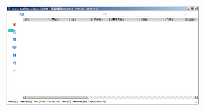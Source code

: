 ![Screenshot](https://raw.githubusercontent.com/Cryakl/Ultimate-RAT-Collection/refs/heads/main/XWorm/Mods/Mouse%20RAT%20(Chinese)/Screenshot.png)
